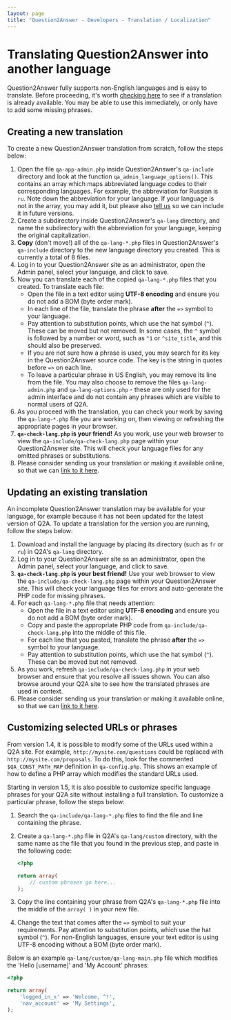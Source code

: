 ```yaml
---
layout: page
title: "Question2Answer - Developers - Translation / Localization"
---
```


# Translating Question2Answer into another language

Question2Answer fully supports non-English languages and is easy to translate. Before proceeding, it's worth [checking here](/addons/) to see if a translation is already available. You may be able to use this immediately, or only have to add some missing phrases.

## Creating a new translation

To create a new Question2Answer translation from scratch, follow the steps below:

1.  Open the file `qa-app-admin.php` inside Question2Answer's `qa-include` directory and look at the function `qa_admin_language_options()`. This contains an array which maps abbreviated language codes to their corresponding languages. For example, the abbreviation for Russian is `ru`. Note down the abbreviation for your language. If your language is not in the array, you may add it, but please also [tell us](http://www.question2answer.org/feedback.php) so we can include it in future versions.
2.  Create a subdirectory inside Question2Answer's `qa-lang` directory, and name the subdirectory with the abbreviation for your language, keeping the original capitalization.
3.  **Copy** (don't move!) all of the `qa-lang-*.php` files in Question2Answer's `qa-include` directory to the new language directory you created. This is currently a total of 8 files.
4.  Log in to your Question2Answer site as an administrator, open the Admin panel, select your language, and click to save.
5.  Now you can translate each of the copied `qa-lang-*.php` files that you created. To translate each file:
    *   Open the file in a text editor using **UTF-8 encoding** and ensure you do not add a BOM (byte order mark).
    *   In each line of the file, translate the phrase **after** the `=>` symbol to your language.
    *   Pay attention to substitution points, which use the hat symbol (`^`). These can be moved but not removed. In some cases, the `^` symbol is followed by a number or word, such as `^1` or `^site_title`, and this should also be preserved.
    *   If you are not sure how a phrase is used, you may search for its key in the Question2Answer source code. The key is the string in quotes before `=>` on each line.
    *   To leave a particular phrase in US English, you may remove its line from the file. You may also choose to remove the files `qa-lang-admin.php` and `qa-lang-options.php` - these are only used for the admin interface and do not contain any phrases which are visible to normal users of Q2A.
6.  As you proceed with the translation, you can check your work by saving the `qa-lang-*.php` file you are working on, then viewing or refreshing the appropriate pages in your browser.
7.  **`qa-check-lang.php` is your friend!** As you work, use your web browser to view the `qa-include/qa-check-lang.php` page within your Question2Answer site. This will check your language files for any omitted phrases or substitutions.
8.  Please consider sending us your translation or making it available online, so that we can [link to it here](/addons/).

## Updating an existing translation

An incomplete Question2Answer translation may be available for your language, for example because it has not been updated for the latest version of Q2A. To update a translation for the version you are running, follow the steps below:

1.  Download and install the language by placing its directory (such as `fr` or `ru`) in Q2A's `qa-lang` directory.
2.  Log in to your Question2Answer site as an administrator, open the Admin panel, select your language, and click to save.
3.  **`qa-check-lang.php` is your best friend!** Use your web browser to view the `qa-include/qa-check-lang.php` page within your Question2Answer site. This will check your language files for errors and auto-generate the PHP code for missing phrases.
4.  For each `qa-lang-*.php` file that needs attention:
    *   Open the file in a text editor using **UTF-8 encoding** and ensure you do not add a BOM (byte order mark).
    *   Copy and paste the appropriate PHP code from `qa-include/qa-check-lang.php` into the middle of this file.
    *   For each line that you pasted, translate the phrase **after** the `=>` symbol to your language.
    *   Pay attention to substitution points, which use the hat symbol (`^`). These can be moved but not removed.
5.  As you work, refresh `qa-include/qa-check-lang.php` in your web browser and ensure that you resolve all issues shown. You can also browse around your Q2A site to see how the translated phrases are used in context.
6.  Please consider sending us your translation or making it available online, so that we can [link to it here](/addons/).

## Customizing selected URLs or phrases

From version 1.4, it is possible to modify some of the URLs used within a Q2A site. For example, `http://mysite.com/questions` could be replaced with `http://mysite.com/proposals`. To do this, look for the commented `$QA_CONST_PATH_MAP` definition in `qa-config.php`. This shows an example of how to define a PHP array which modifies the standard URLs used.

Starting in version 1.5, it is also possible to customize specific language phrases for your Q2A site without installing a full translation. To customize a particular phrase, follow the steps below:

1.  Search the `qa-include/qa-lang-*.php` files to find the file and line containing the phrase.
2.  Create a `qa-lang-*.php` file in Q2A's `qa-lang/custom` directory, with the same name as the file that you found in the previous step, and paste in the following code:

    ```php
    <?php

    return array(
        // custom phrases go here...
    );
    ```

3.  Copy the line containing your phrase from Q2A's `qa-lang-*.php` file into the middle of the `array( )` in your new file.
4.  Change the text that comes after the `=>` symbol to suit your requirements. Pay attention to substitution points, which use the hat symbol (`^`). For non-English languages, ensure your text editor is using UTF-8 encoding without a BOM (byte order mark).

Below is an example `qa-lang/custom/qa-lang-main.php` file which modifies the 'Hello [username]' and 'My Account' phrases:

```php
<?php

return array(
    'logged_in_x' => 'Welcome, ^!',
    'nav_account' => 'My Settings',
);
```
